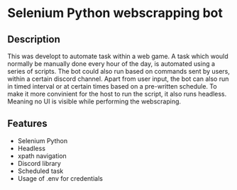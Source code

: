 # Selenium Python webscrapping bot
## Description
This was developt to automate task within a web game. A task which would normally be manually done every hour of the day, is automated using a series of scripts.
The bot could also run based on commands sent by users, within a certain discord channel. Apart from user input, the bot can also run in timed interval
or at certain times based on a pre-written schedule. To make it more convinient for the host to run the script, it also runs headless. Meaning no
UI is visible while performing the webscraping. 

## Features
* Selenium Python
* Headless
* xpath navigation
* Discord library
* Scheduled task
* Usage of .env for credentials
